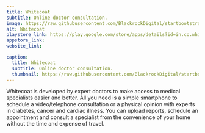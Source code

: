 ```yaml
---
title: Whitecoat
subtitle: Online doctor consultation.
image: https://raw.githubusercontent.com/BlackrockDigital/startbootstrap-agency/master/src/assets/img/portfolio/01-full.jpg
alt: Whitecoat
playstore_link: https://play.google.com/store/apps/details?id=in.co.whitecoat
appstore_link: 
website_link: 

caption:
  title: Whitecoat
  subtitle: Online doctor consultation.
  thumbnail: https://raw.githubusercontent.com/BlackrockDigital/startbootstrap-agency/master/src/assets/img/portfolio/01-thumbnail.jpg
---
```

Whitecoat is developed by expert doctors to make access to medical specialists easier and better. All you need is a simple smartphone to schedule a video/telephone consultation or a physical opinion with experts in diabetes, cancer and cardiac illness. You can upload reports, schedule an appointment and consult a specialist from the convenience of your home without the time and expense of travel. 